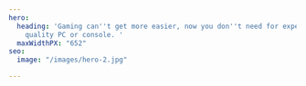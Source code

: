 ```yaml
---
hero:
  heading: 'Gaming can''t get more easier, now you don''t need for expensive or high
    quality PC or console. '
  maxWidthPX: "652"
seo:
  image: "/images/hero-2.jpg"

---
```

    